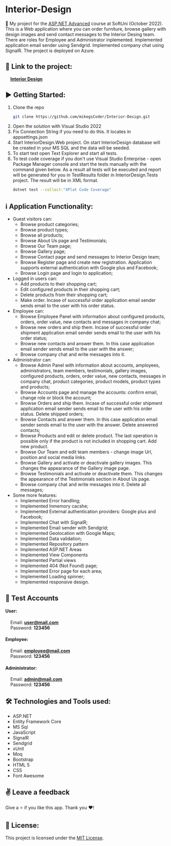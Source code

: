 # Interior-Design

:dart:  My project for the [ASP.NET Advanced](https://softuni.bg/trainings/3854/asp-net-advanced-october-2022) course at SoftUni (October 2022). This is a Web application where you can order furniture, browse gallery with design images and send contact messages to the Interior Desing team.
There are roles for Employee and Administrator inplemented. Implemented application email sender using Sendgrid. Implemented company chat using SignalR. The project is deployed on Azure.

## 🔗 **Link to the project:**
&nbsp;&nbsp;&nbsp;&nbsp;**[Interior Design](https://interiordesign.azurewebsites.net/)**

## :arrow_forward: Getting Started:

1. Clone the repo
   ```sh
   git clone https://github.com/mikegsCoder/Interior-Design.git
   ```
2. Open the solution with Visual Studio 2022
   <!-- ```sh
   View -> Terminal
   ``` -->
3. Fix Connection String if you need to do this. It locates in appsettings.json
   <!-- ```sh
   npm install
   ``` -->
4. Start InteriorDesign.Web project. On start InteriorDesign database will be created in your MS SQL and the data will be seeded.
   <!-- ```sh
   npm start
   ``` -->
5. To start test open Text Explorer and start all tests.
   <!-- ```sh
   npm start
   ``` -->
5. To test code coverage if you don't use Visual Studio Enterprise - open Package Manager console and start the tests manually with the command given below. As a result all tests will be executed and report will be generated for you in TestResults folder in InteriorDesign.Tests project. The result will be in XML format.
   ```sh
   dotnet test --collect:"XPlat Code Coverage"
   ```

## :information_source: Application Functionality:

- Guest visitors can: 
  - Browse product categories;
  - Browse product types;
  - Browse all products;
  - Browse About Us page and Testimonials;
  - Browse Our Team page;
  - Browse Gallery page;
  - Browse Contact page and send messages to Interior Design team;
  - Browse Register page and create new registration. Application supports external authentication with Google plus and Facebook;
  - Browse Login page and login to application;
- Logged in users can:
  - Add products to their shopping cart; 
  - Edit configured products in their shopping cart;
  - Delete products from their shopping cart;
  - Make order. Incase of successful order application email sender sends email to the user with his order status.
- Employee can:
  - Browse Employee Panel with information about configured products, orders, order value, new contacts and messages in company chat; 
  - Browse new orders and ship them. Incase of successful order shipment application email sender sends email to the user with his order status;
  - Browse new contacts and answer them. In this case application email sender sends email to the user with the answer;
  - Browse company chat and write messages into it.
- Administrator can:
  - Browse Admin Panel with information about accounts, amployees, administrators, team members, testimonials, gallery images, configured products, orders, order value, new contacts, messages in company chat, product categories, product models, product types and products; 
  - Browse Accounts page and manage the accounts: confirm email, change role or block the account;
  - Browse Orders and ship them. Incase of successful order shipment application email sender sends email to the user with his order status. Delete shipped orders;
  - Browse Contacts and answer them. In this case application email sender sends email to the user with the answer. Delete answered contacts;
  - Browse Products and edit or delete product. The last operation is possible only if the product is not included in shopping cart. Add new product.
  - Browse Our Team and edit team members - change image Url, position and social media links.
  - Browse Gallery and activate or deactivate gallery images. This changes the appearance of the Gallery image page.
  - Browse Testimonials and activate or deactivate them. This changes the appearance of the Testimonials section in About Us page.
  - Browse company chat and write messages into it. Delete all messages;
- Some more features:
  - Implemented Error handling;
  - Implemented Inmemory cacshe;
  - Implemented External authentication providers: Google plus and Facebook;
  - Implemented Chat with SignalR;
  - Implemented Email sender with Sendgrid;
  - Implemented Geolocation with Google Maps;
  - Implemented Data validation;
  - Implemented Repository pattern
  - Implemented ASP.NET Areas
  - Implemented View Components
  - Implemented Partial views
  - Implemented 404 (Not Found) page;
  - Implemented Error page for each area;
  - Implemented Loading spinner;
  - Implemented responsive design.

## 🧪 Test Accounts
#### User:
&nbsp;&nbsp;&nbsp;&nbsp;Email: **user@mail.com**  
&nbsp;&nbsp;&nbsp;&nbsp;Password: **123456**  

#### Employee: 
&nbsp;&nbsp;&nbsp;&nbsp;Email: **employee@mail.com**  
&nbsp;&nbsp;&nbsp;&nbsp;Password: **123456** 

#### Administrator: 
&nbsp;&nbsp;&nbsp;&nbsp;Email: **admin@mail.com**  
&nbsp;&nbsp;&nbsp;&nbsp;Password: **123456** 

## :hammer_and_wrench: Technologies and Tools used:

- ASP.NET
- Entity Framework Core
- MS Sql
- JavaScript
- SignalR
- Sendgrid
- xUnit
- Moq
- Bootstrap
- HTML 5
- CSS
- Font Awesome


## :v: Leave a feedback
Give a :star: if you like this app.
Thank you ❤️!

## 📖 License:

This project is licensed under the [MIT License](LICENSE).